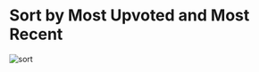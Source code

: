 # Sort by Most Upvoted and Most Recent
![sort](https://user-images.githubusercontent.com/118638694/214486661-75eb4b5a-e6e5-4ee5-8875-09827d3f2e2d.gif)
